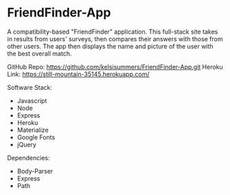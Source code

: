 # FriendFinder-App

A compatibility-based "FriendFinder" application. This full-stack site takes in results from users' surveys, then compares their answers with those from other users. The app then displays the name and picture of the user with the best overall match.

GitHub Repo: https://github.com/kelsisummers/FriendFinder-App.git
Heroku Link: https://still-mountain-35145.herokuapp.com/

Software Stack:

  - Javascript
  - Node
  - Express
  - Heroku
  - Materialize
  - Google Fonts
  - jQuery

Dependencies:

  - Body-Parser
  - Express
  - Path
